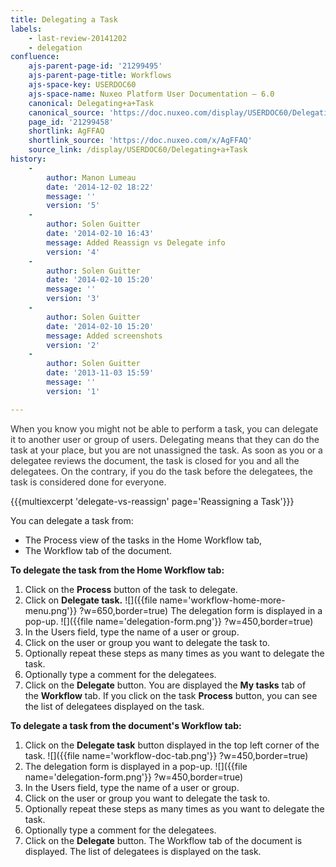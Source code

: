 ```yaml
---
title: Delegating a Task
labels:
    - last-review-20141202
    - delegation
confluence:
    ajs-parent-page-id: '21299495'
    ajs-parent-page-title: Workflows
    ajs-space-key: USERDOC60
    ajs-space-name: Nuxeo Platform User Documentation — 6.0
    canonical: Delegating+a+Task
    canonical_source: 'https://doc.nuxeo.com/display/USERDOC60/Delegating+a+Task'
    page_id: '21299458'
    shortlink: AgFFAQ
    shortlink_source: 'https://doc.nuxeo.com/x/AgFFAQ'
    source_link: /display/USERDOC60/Delegating+a+Task
history:
    - 
        author: Manon Lumeau
        date: '2014-12-02 18:22'
        message: ''
        version: '5'
    - 
        author: Solen Guitter
        date: '2014-02-10 16:43'
        message: Added Reassign vs Delegate info
        version: '4'
    - 
        author: Solen Guitter
        date: '2014-02-10 15:20'
        message: ''
        version: '3'
    - 
        author: Solen Guitter
        date: '2014-02-10 15:20'
        message: Added screenshots
        version: '2'
    - 
        author: Solen Guitter
        date: '2013-11-03 15:59'
        message: ''
        version: '1'

---
```

<span style="color: rgb(51,51,51);">When you know you might not be able to perform a task, you can delegate it to another user or group of users. Delegating means that they can do the task at your place, but you are not unassigned the task. As soon as you or a delegatee reviews the document, the task is closed for you and all the delegatees. On the contrary, if you do the task before the delegatees, the task is considered done for everyone.</span>

{{{multiexcerpt 'delegate-vs-reassign' page='Reassigning a Task'}}}

You can delegate a task from:

*   The Process view of the tasks in the Home Workflow tab,
*   The Workflow tab of the document.

**To delegate the task from the Home Workflow tab:**

1.  Click on the&nbsp;**Process**&nbsp;button of the task to delegate.
2.  Click on&nbsp;**Delegate task.**
    ![]({{file name='workflow-home-more-menu.png'}} ?w=650,border=true)
    The delegation form is displayed in a pop-up.
    ![]({{file name='delegation-form.png'}} ?w=450,border=true)
3.  In the Users field, type the name of a user or group.
4.  Click on the user or group you want to delegate the task to.
5.  Optionally repeat these steps as many times as you want to delegate the task.
6.  Optionally type a comment for the delegatees.
7.  Click on the&nbsp;**Delegate**&nbsp;button.
    You are displayed the&nbsp;**My tasks**&nbsp;tab of the&nbsp;**Workflow**&nbsp;tab.
    If you click on the task **Process** button, you can see the list of delegatees displayed on the task.

**To delegate a task from the document's Workflow tab:**

1.  Click on the&nbsp;**Delegate task**&nbsp;button displayed in the top left corner of the task.
    ![]({{file name='workflow-doc-tab.png'}} ?w=450,border=true)
2.  The delegation form is displayed in a pop-up.
    ![]({{file name='delegation-form.png'}} ?w=450,border=true)
3.  In the Users field, type the name of a user or group.
4.  Click on the user or group you want to delegate the task to.
5.  Optionally repeat these steps as many times as you want to delegate the task.
6.  Optionally type a comment for the delegatees.
7.  Click on the&nbsp;**Delegate**&nbsp;button.
    The Workflow tab of the document is displayed. The list of delegatees is displayed on the task.